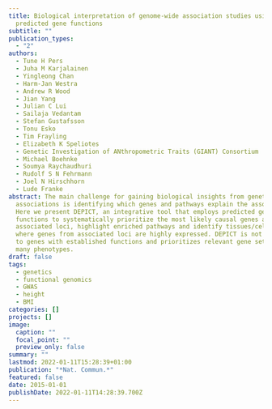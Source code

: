 ```yaml
---
title: Biological interpretation of genome-wide association studies using
  predicted gene functions
subtitle: ""
publication_types:
  - "2"
authors:
  - Tune H Pers
  - Juha M Karjalainen
  - Yingleong Chan
  - Harm-Jan Westra
  - Andrew R Wood
  - Jian Yang
  - Julian C Lui
  - Sailaja Vedantam
  - Stefan Gustafsson
  - Tonu Esko
  - Tim Frayling
  - Elizabeth K Speliotes
  - Genetic Investigation of ANthropometric Traits (GIANT) Consortium
  - Michael Boehnke
  - Soumya Raychaudhuri
  - Rudolf S N Fehrmann
  - Joel N Hirschhorn
  - Lude Franke
abstract: The main challenge for gaining biological insights from genetic
  associations is identifying which genes and pathways explain the associations.
  Here we present DEPICT, an integrative tool that employs predicted gene
  functions to systematically prioritize the most likely causal genes at
  associated loci, highlight enriched pathways and identify tissues/cell types
  where genes from associated loci are highly expressed. DEPICT is not limited
  to genes with established functions and prioritizes relevant gene sets for
  many phenotypes.
draft: false
tags:
  - genetics
  - functional genomics
  - GWAS
  - height
  - BMI
categories: []
projects: []
image:
  caption: ""
  focal_point: ""
  preview_only: false
summary: ""
lastmod: 2022-01-11T15:28:39+01:00
publication: "*Nat. Commun.*"
featured: false
date: 2015-01-01
publishDate: 2022-01-11T14:28:39.700Z
---
```

